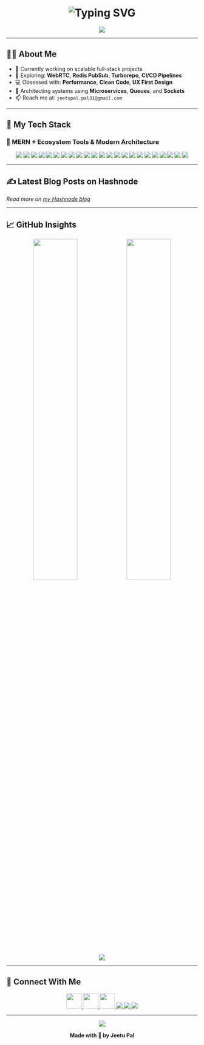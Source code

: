 <!-- Animated Typing Header -->
<h1 align="center">
  <img src="https://readme-typing-svg.demolab.com?font=Fira+Code&weight=500&size=25&pause=1000&color=3FFFA3&center=true&vCenter=true&width=800&lines=Hi+%F0%9F%91%8B%2C+I'm+Jeetu+Pal;Full+Stack+Developer+%7C+MERN+%7C+Next.js+%7C+Redis+%7C+Docker;Building+Fast%2C+Scalable+and+Beautiful+Apps;Let's+Connect+%F0%9F%9A%80" alt="Typing SVG" />
</h1>

<p align="center">
  <img src="https://capsule-render.vercel.app/api?type=waving&color=0:0d1117,100:1DB954&height=150&section=header&text=Welcome%20to%20My%20GitHub!&fontColor=ffffff&fontSize=40&fontAlignY=35" />
</p>

---

## 👨‍💻 About Me

- 🔭 Currently working on scalable full-stack projects  
- 🧠 Exploring: **WebRTC**, **Redis PubSub**, **Turborepo**, **CI/CD Pipelines**  
- 💻 Obsessed with: **Performance**, **Clean Code**, **UX First Design**  
- 🧩 Architecting systems using **Microservices**, **Queues**, and **Sockets**  
- 📫 Reach me at: `jeetupal.pal31@gmail.com`

---

## 🧰 My Tech Stack

### 🚀 MERN + Ecosystem Tools & Modern Architecture

<p align="center">
  <!-- Languages -->
  <img src="https://img.shields.io/badge/JavaScript-F7DF1E?style=for-the-badge&logo=javascript&logoColor=black"/>
  <img src="https://img.shields.io/badge/TypeScript-3178C6?style=for-the-badge&logo=typescript&logoColor=white"/>

  <!-- Frontend -->
  <img src="https://img.shields.io/badge/React-61DAFB?style=for-the-badge&logo=react&logoColor=black"/>
  <img src="https://img.shields.io/badge/Next.js-000000?style=for-the-badge&logo=next.js&logoColor=white"/>
  <img src="https://img.shields.io/badge/TailwindCSS-06B6D4?style=for-the-badge&logo=tailwind-css&logoColor=white"/>
  <img src="https://img.shields.io/badge/Shadcn/UI-000000?style=for-the-badge&logo=shadcnui&logoColor=white"/>
  <img src="https://img.shields.io/badge/Zustand-8E44AD?style=for-the-badge&logo=react&logoColor=white"/>

  <!-- Backend -->
  <img src="https://img.shields.io/badge/Node.js-339933?style=for-the-badge&logo=node.js&logoColor=white"/>
  <img src="https://img.shields.io/badge/Express.js-000000?style=for-the-badge&logo=express&logoColor=white"/>
  <img src="https://img.shields.io/badge/Bun-000000?style=for-the-badge&logo=bun&logoColor=white"/>

  <!-- Databases -->
  <img src="https://img.shields.io/badge/MongoDB-47A248?style=for-the-badge&logo=mongodb&logoColor=white"/>
  <img src="https://img.shields.io/badge/PostgreSQL-4169E1?style=for-the-badge&logo=postgresql&logoColor=white"/>
  <img src="https://img.shields.io/badge/Prisma-2D3748?style=for-the-badge&logo=prisma&logoColor=white"/>
  <img src="https://img.shields.io/badge/Redis-DC382D?style=for-the-badge&logo=redis&logoColor=white"/>

  <!-- Infra / DevOps -->
  <img src="https://img.shields.io/badge/Docker-2496ED?style=for-the-badge&logo=docker&logoColor=white"/>
  <img src="https://img.shields.io/badge/Kubernetes-326CE5?style=for-the-badge&logo=kubernetes&logoColor=white"/>
  <img src="https://img.shields.io/badge/Turborepo-000000?style=for-the-badge&logo=vercel&logoColor=white"/>
  <img src="https://img.shields.io/badge/CI/CD-0A0A0A?style=for-the-badge&logo=githubactions&logoColor=white"/>
  <img src="https://img.shields.io/badge/WebSockets-010101?style=for-the-badge&logo=socket.io&logoColor=white"/>
  <img src="https://img.shields.io/badge/Kafka-231F20?style=for-the-badge&logo=apachekafka&logoColor=white"/>

  <!-- Other Tools -->
  <img src="https://img.shields.io/badge/Zod-E10098?style=for-the-badge&logo=zod&logoColor=white"/>
  <img src="https://img.shields.io/badge/OpenAPI-6BA539?style=for-the-badge&logo=openapiinitiative&logoColor=white"/>
  <img src="https://img.shields.io/badge/Microservices-FF9900?style=for-the-badge&logo=cloud&logoColor=white"/>
</p>

---

## ✍️ Latest Blog Posts on Hashnode

<!-- BLOG-POST-LIST:START -->
<!-- BLOG-POST-LIST:END -->

_Read more on [my Hashnode blog](https://hashnode.com/@jeetupal31)_


---

## 📈 GitHub Insights

<p align="center">
  <img src="https://github-readme-stats.vercel.app/api?username=jeetupalhub&show_icons=true&theme=tokyonight&border_radius=12" width="48%" />
  <img src="https://github-readme-stats.vercel.app/api/top-langs/?username=jeetupalhub&layout=compact&theme=tokyonight&border_radius=12" width="48%" />
</p>

<p align="center">
  <img src="https://github-readme-streak-stats.herokuapp.com/?user=jeetupalhub&theme=tokyonight&hide_border=false&border_radius=12" />
</p>

---

## 🔗 Connect With Me

<p align="center">
  <a href="https://linkedin.com/in/jeetu-pal-683ba72a0" target="_blank">
    <img src="https://skillicons.dev/icons?i=linkedin" width="40" />
  </a>
  <a href="https://github.com/JeetuPalhub" target="_blank">
    <img src="https://skillicons.dev/icons?i=github" width="40" />
  </a>
  <a href="https://x.com/Jeetupal31" target="_blank">
    <img src="https://skillicons.dev/icons?i=twitter" width="40" />
  </a>
  <a href="https://peerlist.io/jeetupal31" target="_blank">
    <img src="https://img.shields.io/badge/Peerlist-%2300C853?style=for-the-badge&logo=peerlist&logoColor=white" />
  </a>
  <a href="mailto:jeetupal.pal31@gmail.com">
    <img src="https://img.shields.io/badge/Gmail-D14836?style=for-the-badge&logo=gmail&logoColor=white" />
  </a>
  <a href="https://discord.com/users/1202345957216231446" target="_blank">
    <img src="https://img.shields.io/badge/Discord-%237289DA?style=for-the-badge&logo=discord&logoColor=white" />
  </a>
</p>

---

<p align="center">
  <img src="https://capsule-render.vercel.app/api?type=waving&color=0:1DB954,100:0d1117&height=120&section=footer" />
</p>

<p align="center">
  <b>Made with 💖 by Jeetu Pal</b>
</p>
